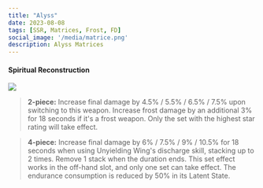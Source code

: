 ```yaml
---
title: "Alyss"
date: 2023-08-08
tags: [SSR, Matrices, Frost, FD]
social_image: '/media/matrice.png'
description: Alyss Matrices
---
```

#### Spiritual Reconstruction 

![](https://telegra.ph/file/33c8c96a40fe435b03f86.png)

> **2-piece:** Increase final damage by 4.5% / 5.5% / 6.5% / 7.5% upon switching to this weapon. Increase frost damage by an additional 3% for 18 seconds if it's a frost weapon. Only the set with the highest star rating will take effect.

> **4-piece:** Increase final damage by 6% / 7.5% / 9% / 10.5% for 18 seconds when using Unyielding Wing's discharge skill, stacking up to 2 times. Remove 1 stack when the duration ends. This set effect works in the off-hand slot, and only one set can take effect. The endurance consumption is reduced by 50% in its Latent State.